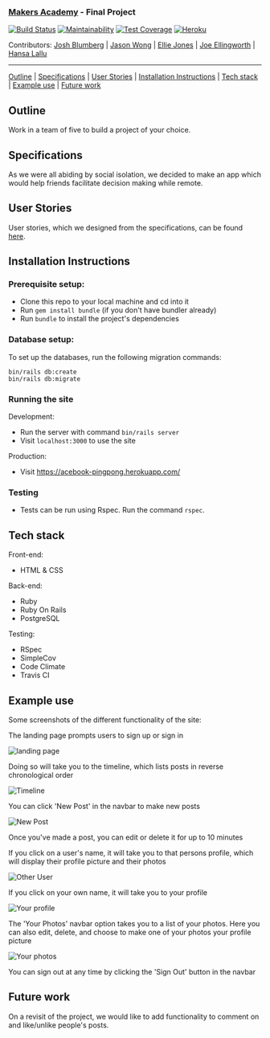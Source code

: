 ### [Makers Academy](http://www.makersacademy.com) - Final Project

[![Build Status](https://travis-ci.com/Peter2-71828/aceBook-PingPong.svg?branch=master)](https://travis-ci.com/Peter2-71828/aceBook-PingPong)
[![Maintainability](https://api.codeclimate.com/v1/badges/4f0cfbe1fc185ef34e2c/maintainability)](https://codeclimate.com/github/Peter2-71828/aceBook-PingPong/maintainability)
[![Test Coverage](https://api.codeclimate.com/v1/badges/4f0cfbe1fc185ef34e2c/test_coverage)](https://codeclimate.com/github/Peter2-71828/aceBook-PingPong/test_coverage)
[![Heroku](https://pyheroku-badge.herokuapp.com/?app=acebook-pingpong&style=flat)](https://acebook-pingpong.herokuapp.com/)


Contributors: [Josh Blumberg](https://github.com/jlblumberg) | [Jason Wong](https://github.com/jasylwong) | [Ellie Jones](https://github.com/EllieRichardsonJones) | [Joe Ellingworth](https://github.com/blu3skies) | [Hansa Lallu](https://github.com/hansa-lallu)
__________________________________________________________________________________________________________________

[Outline](#Outline) | [Specifications](#Specifications) | [User Stories](#User_Stories) | [Installation Instructions](#Installation_Instructions) | [Tech stack](#Tech_stack) | [Example use](#Example_use) | [Future work](#Future_work)

## <a name="Outline">Outline</a>

Work in a team of five to build a project of your choice.

## <a name="Specifications">Specifications</a>

As we were all abiding by social isolation, we decided to make an app which would help friends facilitate decision making while remote.

## <a name="User_Stories">User Stories</a>

User stories, which we designed from the specifications, can be found [here](https://docs.google.com/document/d/1GQxL08X9OiaRQS4eP1DW8j18zAJITgOzZBSF9FzqYNU/edit?usp=sharing).

## <a name="Installation_Instructions">Installation Instructions</a>

### Prerequisite setup:
- Clone this repo to your local machine and cd into it
- Run `gem install bundle` (if you don't have bundler already)
- Run `bundle` to install the project's dependencies

### Database setup:

To set up the databases, run the following migration commands:

```
bin/rails db:create
bin/rails db:migrate
```

### Running the site

Development:
- Run the server with command `bin/rails server`
- Visit `localhost:3000` to use the site

Production:
- Visit https://acebook-pingpong.herokuapp.com/

### Testing
- Tests can be run using Rspec. Run the command `rspec`.

## <a name="Tech_stack">Tech stack</a>

Front-end:
- HTML & CSS

Back-end:
- Ruby
- Ruby On Rails
- PostgreSQL

Testing:
- RSpec
- SimpleCov
- Code Climate
- Travis CI

## <a name="Example_use">Example use</a>

Some screenshots of the different functionality of the site:

The landing page prompts users to sign up or sign in

![landing page](https://i.imgur.com/FBKhPts.png)

Doing so will take you to the timeline, which lists posts in reverse chronological order

![Timeline](https://i.imgur.com/EOt0FoK.png)

You can click 'New Post' in the navbar to make new posts

![New Post](https://i.imgur.com/1XqR5dk.png)

Once you've made a post, you can edit or delete it for up to 10 minutes

If you click on a user's name, it will take you to that persons profile, which will display their profile picture and their photos

![Other User](https://i.imgur.com/gF5mccu.png)

If you click on your own name, it will take you to your profile

![Your profile](https://i.imgur.com/aoMI4WQ.png)

The 'Your Photos' navbar option takes you to a list of your photos. Here you can also edit, delete, and choose to make one of your photos your profile picture

![Your photos](https://i.imgur.com/4jikYsu.png)

You can sign out at any time by clicking the 'Sign Out' button in the navbar

## <a name="Future_work">Future work</a>

On a revisit of the project, we would like to add functionality to comment on and like/unlike people's posts.
